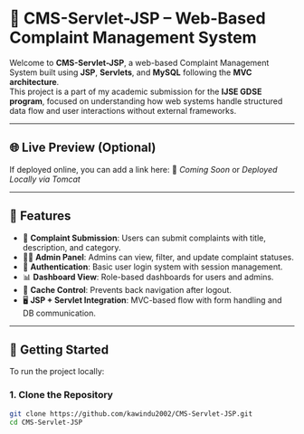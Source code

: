 # 📢 CMS-Servlet-JSP – Web-Based Complaint Management System

Welcome to **CMS-Servlet-JSP**, a web-based Complaint Management System built using **JSP**, **Servlets**, and **MySQL** following the **MVC architecture**.  
This project is a part of my academic submission for the **IJSE GDSE program**, focused on understanding how web systems handle structured data flow and user interactions without external frameworks.

---

## 🌐 Live Preview (Optional)

If deployed online, you can add a link here:
🔗 _Coming Soon_ or _Deployed Locally via Tomcat_

---

## 🧰 Features

- 📝 **Complaint Submission**: Users can submit complaints with title, description, and category.
- 🧑‍💼 **Admin Panel**: Admins can view, filter, and update complaint statuses.
- 🔐 **Authentication**: Basic user login system with session management.
- 📊 **Dashboard View**: Role-based dashboards for users and admins.
- 🚫 **Cache Control**: Prevents back navigation after logout.
- 🖥️ **JSP + Servlet Integration**: MVC-based flow with form handling and DB communication.

---

## 🚀 Getting Started

To run the project locally:

### 1. Clone the Repository
```bash
git clone https://github.com/kawindu2002/CMS-Servlet-JSP.git
cd CMS-Servlet-JSP
